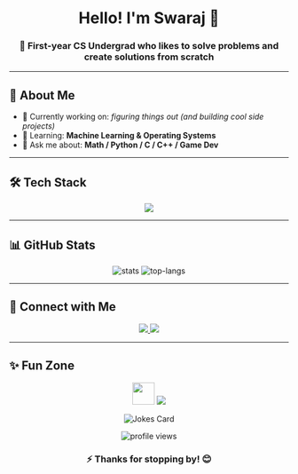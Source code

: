 <!-- Banner (you can design one on Canva/Figma and upload to your repo as banner.png) -->
<!-- ![Banner](./banner.png) -->

<h1 align="center">Hello! I'm Swaraj 👋</h1>
<h3 align="center">🚀 First-year CS Undergrad who likes to solve problems and create solutions from scratch</h3>

---

## 🌟 About Me
- 🔭 Currently working on: *figuring things out (and building cool side projects)*  
- 🌱 Learning: **Machine Learning & Operating Systems**  
- 💬 Ask me about: **Math / Python / C / C++ / Game Dev**   

---

## 🛠️ Tech Stack
<p align="center">
<img src="https://skillicons.dev/icons?i=python,cpp,c,java,html,css,js,react,nodejs,express,mongodb,godot,arduino,aws,linux&perline=6" />
</p>

---

## 📊 GitHub Stats
<p align="center">
  <img src="https://github-readme-stats.vercel.app/api?username=SwarajFr&show_icons=true&theme=radical" alt="stats" />
  <img src="https://github-readme-stats.vercel.app/api/top-langs/?username=SwarajFr&layout=compact&theme=radical" alt="top-langs" />
</p>

---

## 🤝 Connect with Me
<p align="center">
  <a href="https://www.linkedin.com/in/swarajxpanda/">
    <img src="https://img.shields.io/badge/-Swaraj%20Panda-blue?style=for-the-badge&logo=Linkedin&logoColor=white"/>
  </a>
  <a href="https://github.com/SwarajFr">
    <img src="https://img.shields.io/badge/-GitHub-black?style=for-the-badge&logo=github&logoColor=white"/>
  </a>
</p>

---

## ✨ Fun Zone
<p align="center">
  <img src="https://media.giphy.com/media/hvRJCLFzcasrR4ia7z/giphy.gif" width="40"/> 
  <img src="https://quotes-github-readme.vercel.app/api?type=horizontal&theme=radical"/>
</p>

<p align="center">
  <img src="https://readme-jokes.vercel.app/api?theme=radical" alt="Jokes Card" />
</p>

<p align="center">
  <img src="https://komarev.com/ghpvc/?username=SwarajFr&style=flat-square&color=blue" alt="profile views"/>
</p>


<h3 align="center">⚡ Thanks for stopping by! 😊</h3>
